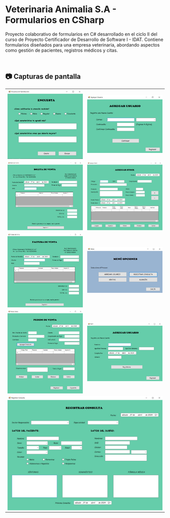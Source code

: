 # Veterinaria Animalia S.A - Formularios en CSharp
Proyecto colaborativo de formularios en C# desarrollado en el ciclo II del curso de Proyecto Certificador de Desarrollo de Software I - IDAT. Contiene formularios diseñados para una empresa veterinaria, abordando aspectos como gestión de pacientes, registros médicos y citas.

<br>

## 📷 Capturas de pantalla
<table style="width: 100%">
  <tr>
    <td style="width: 50%"><img src="CapturasPantalla/Encuesta.jpg" width=100% height=auto></td>
    <td style="width: 50%"><img src="CapturasPantalla/AgregarUsuario.jpg" width=100% height=auto></td>
  </tr>
  <tr>
    <td><img src="CapturasPantalla/Boleta.jpg" width=100% height=auto></td>
    <td><img src="CapturasPantalla/AgregarStock.jpg" width=100% height=auto></td>
  </tr>
  <tr>
    <td><img src="CapturasPantalla/Factura.jpg" width=100% height=auto></td>
    <td><img src="CapturasPantalla/Menu.jpg" width=100% height=auto></td>
  </tr>
  <tr>
    <td><img src="CapturasPantalla/PedidoVenta.jpg" width=100% height=auto></td>
    <td><img src="CapturasPantalla/Perfil.jpg" width=100% height=auto></td>
  </tr>
  <tr>
    <td colspan="2"><img src="CapturasPantalla/RegistrarConsulta.jpg" width=100% height=auto></td>
  </tr>
</table>

